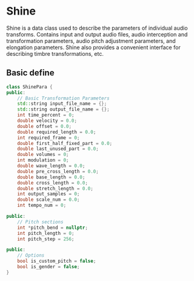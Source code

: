 # Shine
Shine is a data class used to describe the parameters of individual audio transforms. Contains input and output audio files, audio interception and transformation parameters, audio pitch adjustment parameters, and elongation parameters. Shine also provides a convenient interface for describing timbre transformations, etc.

## Basic define

```c++
class ShinePara {
public:
    // Basic Transformation Parameters
    std::string input_file_name = {};
    std::string output_file_name = {};
    int time_percent = 0;
    double velocity = 0.0;
    double offset = 0.0;
    double required_length = 0.0;
    int required_frame = 0;
    double first_half_fixed_part = 0.0;
    double last_unused_part = 0.0;
    double volumes = 0;
    int modulation = 0;
    double wave_length = 0.0;
    double pre_cross_length = 0.0;
    double base_length = 0.0;
    double cross_length = 0.0;
    double stretch_length = 0.0;
    int output_samples = 0;
    double scale_num = 0.0;
    int tempo_num = 0;

public:
    // Pitch sections
    int *pitch_bend = nullptr;
    int pitch_length = 0;
    int pitch_step = 256;

public:
    // Options
    bool is_custom_pitch = false;
    bool is_gender = false;
}
```